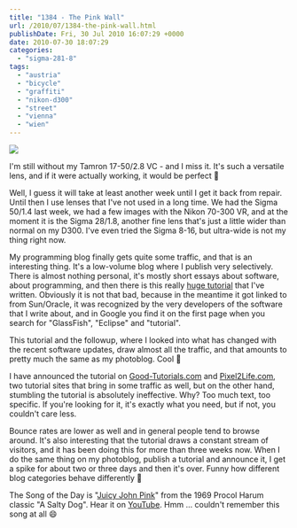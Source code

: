 ```yaml
---
title: "1384 - The Pink Wall"
url: /2010/07/1384-the-pink-wall.html
publishDate: Fri, 30 Jul 2010 16:07:29 +0000
date: 2010-07-30 18:07:29
categories: 
  - "sigma-281-8"
tags: 
  - "austria"
  - "bicycle"
  - "graffiti"
  - "nikon-d300"
  - "street"
  - "vienna"
  - "wien"
---
```

<a target="_blank" href="https://d25zfm9zpd7gm5.cloudfront.net/1200x1200/2010/20100729_072953_ps.jpg"><img src="https://d25zfm9zpd7gm5.cloudfront.net/0600x0600/2010/20100729_072953_ps.jpg" /></a>

I'm still without my Tamron 17-50/2.8 VC -  and I miss it. It's such a versatile lens, and if it were actually working, it would be perfect 🙂

Well, I guess it will take at least another week until I get it back from repair. Until then I use lenses that I've not used in a long time. We had the Sigma 50/1.4 last week, we had a few images with the Nikon 70-300 VR, and at the moment it is the Sigma 28/1.8, another fine lens that's just a little wider than normal on my D300. I've even tried the Sigma 8-16, but ultra-wide is not my thing right now.

My programming blog finally gets quite some traffic, and that is an interesting thing. It's a low-volume blog where I publish very selectively. There is almost nothing personal, it's mostly short essays about software, about programming, and then there is this really <a target="_blank" href="http://programming.manessinger.com/tutorials/an-eclipse-glassfish-java-ee-6-tutorial/">huge tutorial</a> that I've written. Obviously it is not that bad, because in the meantime it got linked to from Sun/Oracle, it was recognized by the very developers of the software that I write about, and in Google you find it on the first page when you search for "GlassFish", "Eclipse" and "tutorial".

This tutorial and the followup, where I looked into what has changed with the recent software updates, draw almost all the traffic, and that amounts to pretty much the same as my photoblog. Cool 🙂

I have announced the tutorial on <a target="_blank" href="http://www.good-tutorials.com/">Good-Tutorials.com</a> and <a target="_blank" href="http://www.pixel2life.com/">Pixel2Life.com</a>, two tutorial sites that bring in some traffic as well, but on the other hand, stumbling the tutorial is absolutely ineffective. Why? Too much text, too specific. If you're looking for it, it's exactly what you need, but if not, you couldn't care less.

 Bounce rates are lower as well and in general people tend to browse around. It's also interesting that the tutorial draws a constant stream of visitors, and it has been doing this for more than three weeks now. When I do the same thing on my photoblog, publish a tutorial and announce it, I get a spike for about two or three days and then it's over. Funny how different blog categories behave differently 🙂

The Song of the Day is "<a target="_blank" href="http://www.lyricsmode.com/lyrics/p/procol_harum/juicy_john_pink.html">Juicy John Pink</a>" from the 1969 Procol Harum classic "A Salty Dog". Hear it on <a target="_blank" href="http://www.youtube.com/watch?v=_yVxL0s3R3M">YouTube</a>. Hmm ... couldn't remember this song at all 😄

